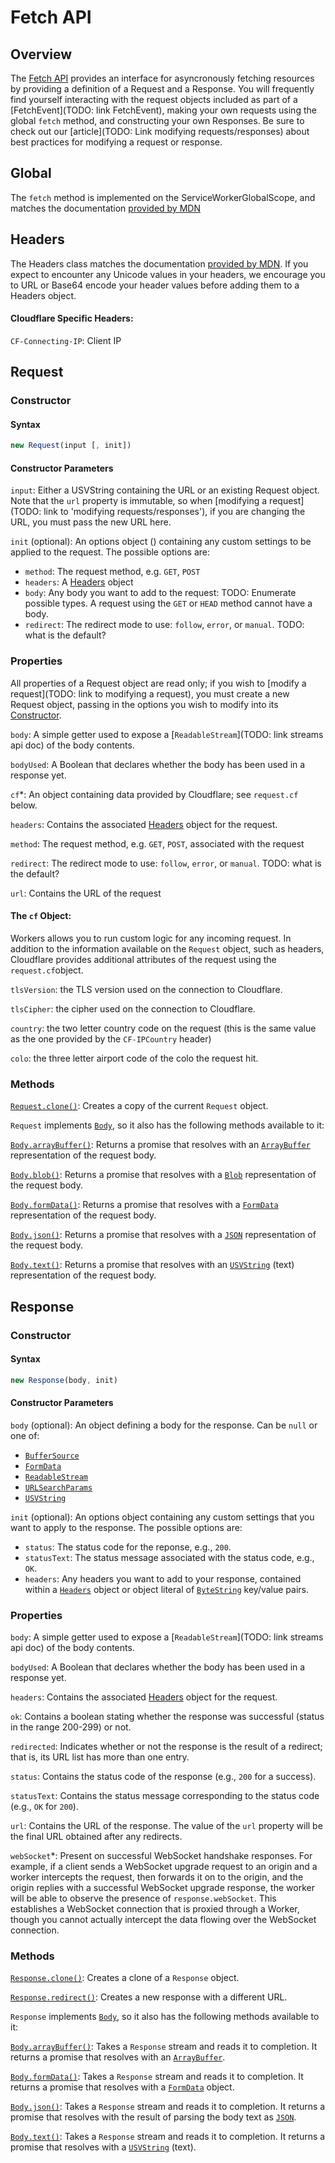 # Fetch API

## Overview

The [Fetch API](https://developer.mozilla.org/en-US/docs/Web/API/Fetch_API) provides an interface for asyncronously fetching resources by providing a definition of a Request and a Response. You will frequently find yourself interacting with the request objects included as part of a [FetchEvent](TODO: link FetchEvent), making your own requests using the global `fetch` method, and constructing your own Responses. Be sure to check out our [article](TODO: Link modifying requests/responses) about best practices for modifying a request or response.

## Global

The `fetch` method is implemented on the ServiceWorkerGlobalScope, and matches the documentation [provided by MDN](https://developer.mozilla.org/en-US/docs/Web/API/WindowOrWorkerGlobalScope/fetch)

## Headers

The Headers class matches the documentation [provided by MDN](https://developer.mozilla.org/en-US/docs/Web/API/Headers). If you expect to encounter any Unicode values in your headers, we encourage you to URL or Base64 encode your header values before adding them to a Headers object.

#### Cloudflare Specific Headers:

`CF-Connecting-IP`: Client IP

## Request

### Constructor

#### Syntax

``` javascript
new Request(input [, init])
```

#### Constructor Parameters

`input`: Either a USVString containing the URL or an existing Request object. Note that the `url` property is immutable, so when [modifying a request](TODO: link to 'modifying requests/responses'), if you are changing the URL, you must pass the new URL here.

`init` (optional): An options object () containing any custom settings to be applied to the request. The possible options are:

* `method`: The request method, e.g. `GET`, `POST`
* `headers`: A [Headers](#Headers) object
* `body`: Any body you want to add to the request: TODO: Enumerate possible types. A request using the `GET` or `HEAD` method cannot have a body.
* `redirect`: The redirect mode to use: `follow`, `error`, or `manual`. TODO: what is the default?

### Properties

All properties of a Request object are read only; if you wish to [modify a request](TODO: link to modifying a request), you must create a new Request object, passing in the options you wish to modify into its [Constructor](#Constructor).

`body`: A simple getter used to expose a [`ReadableStream`](TODO: link streams api doc) of the body contents.

`bodyUsed`: A Boolean that declares whether the body has been used in a response yet.

`cf`*: An object containing data provided by Cloudflare; see `request.cf` below.

`headers`: Contains the associated [Headers](#Headers) object for the request.

`method`: The request method, e.g. `GET`, `POST`, associated with the request

`redirect`: The redirect mode to use: `follow`, `error`, or `manual`. TODO: what is the default?

`url`:  Contains the URL of the request

#### The `cf` Object:

Workers allows you to run custom logic for any incoming request. In addition to the information available on the `Request` object, such as headers, Cloudflare provides additional attributes of the request using the `request.cf`object.

`tlsVersion`: the TLS version used on the connection to Cloudflare.

`tlsCipher`: the cipher used on the connection to Cloudflare.

`country`: the two letter country code on the request (this is the same value as the one provided by the `CF-IPCountry` header)

`colo`: the three letter airport code of the colo the request hit.

### Methods

[`Request.clone()`](https://developer.mozilla.org/en-US/docs/Web/API/Request/clone): Creates a copy of the current `Request` object.

`Request` implements [`Body`](https://developer.mozilla.org/en-US/docs/Web/API/Body), so it also has the following methods available to it:

[`Body.arrayBuffer()`](https://developer.mozilla.org/en-US/docs/Web/API/Body/arrayBuffer): Returns a promise that resolves with an [`ArrayBuffer`](https://developer.mozilla.org/en-US/docs/Web/API/ArrayBuffer) representation of the request body.

[`Body.blob()`](https://developer.mozilla.org/en-US/docs/Web/API/Body/blob): Returns a promise that resolves with a [`Blob`](https://developer.mozilla.org/en-US/docs/Web/API/Blob) representation of the request body.

[`Body.formData()`](https://developer.mozilla.org/en-US/docs/Web/API/Body/formData): Returns a promise that resolves with a [`FormData`](https://developer.mozilla.org/en-US/docs/Web/API/FormData) representation of the request body.

[`Body.json()`](https://developer.mozilla.org/en-US/docs/Web/API/Body/json): Returns a promise that resolves with a [`JSON`](https://developer.mozilla.org/en-US/docs/Web/API/JSON) representation of the request body.

[`Body.text()`](https://developer.mozilla.org/en-US/docs/Web/API/Body/text): Returns a promise that resolves with an [`USVString`](https://developer.mozilla.org/en-US/docs/Web/API/USVString) (text) representation of the request body.

## Response

### Constructor

#### Syntax

``` javascript
new Response(body, init)
```

#### Constructor Parameters

`body` (optional): An object defining a body for the response. Can be `null` or one of:

* [`BufferSource`](https://developer.mozilla.org/en-US/docs/Web/API/BufferSource)
* [`FormData`](https://developer.mozilla.org/en-US/docs/Web/API/FormData)
* [`ReadableStream`](https://developer.mozilla.org/en-US/docs/Web/API/ReadableStream)
* [`URLSearchParams`](https://developer.mozilla.org/en-US/docs/Web/API/URLSearchParams)
* [`USVString`](https://developer.mozilla.org/en-US/docs/Web/API/USVString)

`init` (optional): An options object containing any custom settings that you want to apply to the response. The possible options are:

- `status`: The status code for the reponse, e.g., `200`.
- `statusText`: The status message associated with the status code, e.g., `OK`.
- `headers`: Any headers you want to add to your response, contained within a [`Headers`](#Headers) object or object literal of [`ByteString`](https://developer.mozilla.org/en-US/docs/Web/API/ByteString) key/value pairs.

### Properties

`body`: A simple getter used to expose a [`ReadableStream`](TODO: link streams api doc) of the body contents.

`bodyUsed`: A Boolean that declares whether the body has been used in a response yet.

`headers`: Contains the associated [Headers](#Headers) object for the request.

`ok`: Contains a boolean stating whether the response was successful (status in the range 200-299) or not.

`redirected`: Indicates whether or not the response is the result of a redirect; that is, its URL list has more than one entry.

`status`: Contains the status code of the response (e.g., `200` for a success).

`statusText`: Contains the status message corresponding to the status code (e.g., `OK` for `200`).

`url`: Contains the URL of the response. The value of the `url` property will be the final URL obtained after any redirects.

`webSocket`*: Present on successful WebSocket handshake responses. For example, if a client sends a WebSocket upgrade request to an origin and a worker intercepts the request, then forwards it on to the origin, and the origin replies with a successful WebSocket upgrade response, the worker will be able to observe the presence of `response.webSocket`. This establishes a WebSocket connection that is proxied through a Worker, though you cannot actually intercept the data flowing over the WebSocket connection.

### Methods

[`Response.clone()`](https://developer.mozilla.org/en-US/docs/Web/API/Response/clone): Creates a clone of a `Response` object.

[`Response.redirect()`](https://developer.mozilla.org/en-US/docs/Web/API/Response/redirect): Creates a new response with a different URL.

`Response` implements [`Body`](https://developer.mozilla.org/en-US/docs/Web/API/Body), so it also has the following methods available to it:

[`Body.arrayBuffer()`](https://developer.mozilla.org/en-US/docs/Web/API/Body/arrayBuffer): Takes a `Response` stream and reads it to completion. It returns a promise that resolves with an [`ArrayBuffer`](https://developer.mozilla.org/en-US/docs/Web/API/ArrayBuffer).

[`Body.formData()`](https://developer.mozilla.org/en-US/docs/Web/API/Body/formData): Takes a `Response` stream and reads it to completion. It returns a promise that resolves with a [`FormData`](https://developer.mozilla.org/en-US/docs/Web/API/FormData) object.

[`Body.json()`](https://developer.mozilla.org/en-US/docs/Web/API/Body/json): Takes a `Response` stream and reads it to completion. It returns a promise that resolves with the result of parsing the body text as [`JSON`](https://developer.mozilla.org/en-US/docs/Web/JavaScript/Reference/Global_Objects/JSON).

[`Body.text()`](https://developer.mozilla.org/en-US/docs/Web/API/Body/text): Takes a `Response` stream and reads it to completion. It returns a promise that resolves with a [`USVString`](https://developer.mozilla.org/en-US/docs/Web/API/USVString) (text).